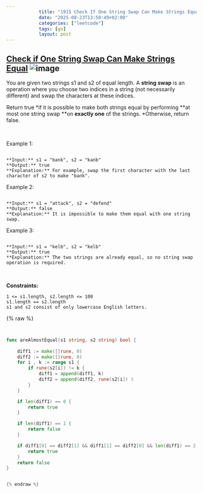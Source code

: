 ```yaml
---
            title: "1915 Check If One String Swap Can Make Strings Equal"
            date: "2025-08-23T13:50:49+02:00"
            categories: ["leetcode"]
            tags: [go]
            layout: post
---
```

            
## [Check if One String Swap Can Make Strings Equal](https://leetcode.com/problems/check-if-one-string-swap-can-make-strings-equal) ![image](https://img.shields.io/badge/Difficulty-Easy-brightgreen)

You are given two strings s1 and s2 of equal length. A **string swap** is an operation where you choose two indices in a string (not necessarily different) and swap the characters at these indices.

Return true *if it is possible to make both strings equal by performing **at most one string swap **on **exactly one** of the strings. *Otherwise, return false.

 

Example 1:

```

**Input:** s1 = "bank", s2 = "kanb"
**Output:** true
**Explanation:** For example, swap the first character with the last character of s2 to make "bank".

```

Example 2:

```

**Input:** s1 = "attack", s2 = "defend"
**Output:** false
**Explanation:** It is impossible to make them equal with one string swap.

```

Example 3:

```

**Input:** s1 = "kelb", s2 = "kelb"
**Output:** true
**Explanation:** The two strings are already equal, so no string swap operation is required.

```

 

**Constraints:**

	1 <= s1.length, s2.length <= 100
	s1.length == s2.length
	s1 and s2 consist of only lowercase English letters.

{% raw %}


```go


func areAlmostEqual(s1 string, s2 string) bool {
    
    diff1 := make([]rune, 0)
    diff2 := make([]rune, 0)
    for i , k := range s1 {
        if rune(s2[i]) != k {
            diff1 = append(diff1, k)
            diff2 = append(diff2, rune(s2[i]) )
        }
    }

    if len(diff1) == 0 {
        return true
    }

    if len(diff1) == 1 {
        return false
    }

    if diff1[0] == diff2[1] && diff1[1] == diff2[0] && len(diff1) == 2 {
        return true
    }
    return false
}


{% endraw %}
```

